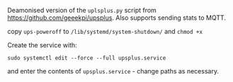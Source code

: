 Deamonised version of the `uplsplus.py` script from <https://github.com/geeekpi/upsplus>. Also supports sending stats to MQTT.

copy `ups-poweroff` to `/lib/systemd/system-shutdown/` and `chmod +x`

Create the service with:

```
sudo systemctl edit --force --full upsplus.service
```

and enter the contents of `upsplus.service` - change paths as necessary.
